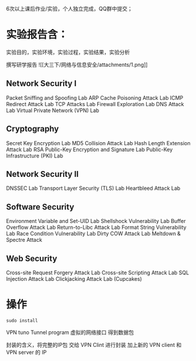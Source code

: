6次以上课后作业/实验，个人独立完成，QQ群中提交；

# 实验报告含：
实验目的，实验环境，实验过程，实验结果，实验分析

撰写研学报告
![[大三下/网络与信息安全/attachments/1.png]]
## Network Security I
Packet Sniffing and Spoofing Lab
ARP Cache Poisoning Attack Lab
ICMP Redirect Attack Lab
TCP Attacks Lab
Firewall Exploration Lab
DNS Attack Lab
Virtual Private Network (VPN) Lab

## Cryptography
Secret Key Encryption Lab
MD5 Collision Attack Lab
Hash Length Extension Attack Lab
RSA Public-Key Encryption and Signature Lab
Public-Key Infrastructure (PKI) Lab

## Network Security II
DNSSEC Lab
Transport Layer Security (TLS) Lab
Heartbleed Attack Lab

## Software Security
Environment Variable and Set-UID Lab
Shellshock Vulnerability Lab
Buffer Overflow Attack Lab
Return-to-Libc Attack Lab
Format String Vulnerability Lab
Race Condition Vulnerability Lab
Dirty COW Attack Lab
Meltdown & Spectre Attack

## Web Security
Cross-site Request Forgery Attack Lab
Cross-site Scripting Attack Lab
SQL Injection Attack Lab
Clickjacking Attack Lab (Cupcakes)


# 操作
```
sudo install 

```



VPN 
tuno 
Tunnel program 虚拟的网络接口
得到数据包

封装的含义，将完整的IP包 交给 VPN Clint 进行封装 加上新的 VPN client 和 VPN server 的 IP 